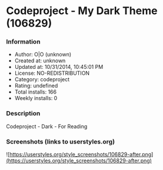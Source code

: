 # Codeproject - My Dark Theme (106829)

### Information
- Author: O|O (unknown)
- Created at: unknown
- Updated at: 10/31/2014, 10:45:01 PM
- License: NO-REDISTRIBUTION
- Category: codeproject
- Rating: undefined
- Total installs: 166
- Weekly installs: 0


### Description
Codeproject - Dark -  For Reading


### Screenshots (links to userstyles.org)
![https://userstyles.org/style_screenshots/106829-after.png](https://userstyles.org/style_screenshots/106829-after.png)


